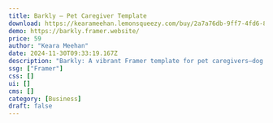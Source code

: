 ```yaml
---
title: Barkly — Pet Caregiver Template
download: https://kearameehan.lemonsqueezy.com/buy/2a7a76db-9ff7-4fd6-8b6e-4de3b0caec46
demo: https://barkly.framer.website/
price: 59
author: "Keara Meehan"
date: 2024-11-30T09:33:19.167Z
description: "Barkly: A vibrant Framer template for pet caregivers—dog walkers, pet sitters, trainers. Playful design, seamless navigation, responsive layouts—showcase services with precision and flair."
ssg: ["Framer"]
css: []
ui: []
cms: []
category: [Business]
draft: false
---
```


